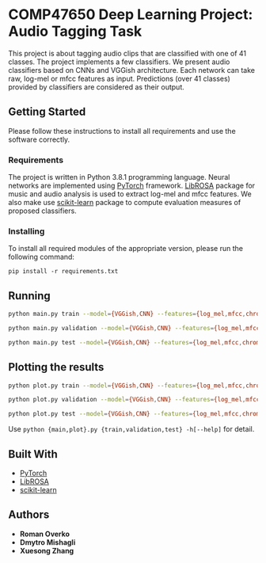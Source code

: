# COMP47650 Deep Learning Project: Audio Tagging Task

This project is about tagging audio clips that are classified with one of 41 classes. The project 
implements a few classifiers. We present audio classifiers based on CNNs and VGGish architecture.
Each network can take raw, log-mel or mfcc features as input. Predictions (over 41 classes) provided 
by classifiers are considered as their output. 

## Getting Started

Please follow these instructions to install all requirements and use the software correctly.

### Requirements

The project is written in Python 3.8.1 programming language. Neural networks are implemented using 
[PyTorch](https://pytorch.org/) framework. [LibROSA](https://librosa.github.io/librosa/#librosa) 
package for music and audio analysis is used to extract log-mel and mfcc features. We also make use 
[scikit-learn](https://scikit-learn.org/stable/) package to compute evaluation measures of proposed 
classifiers.

### Installing

To install all required modules of the appropriate version, please run the following command:

```
pip install -r requirements.txt
```

## Running

```bash
python main.py train --model={VGGish,CNN} --features={log_mel,mfcc,chroma} --validate --manually_verified_only --shuffle --cuda --verbose
```

```bash
python main.py validation --model={VGGish,CNN} --features={log_mel,mfcc,chroma} --epoch=EPOCH --validated --manually_verified_only --shuffle --cuda --verbose
```

```bash
python main.py test --model={VGGish,CNN} --features={log_mel,mfcc,chroma} --epoch=EPOCH --validated --manually_verified_only --cuda --verbose
```

## Plotting the results

```bash
python plot.py train --model={VGGish,CNN} --features={log_mel,mfcc,chroma} --validated --manually_verified_only --latex --verbose
```

```bash
python plot.py validation --model={VGGish,CNN} --features={log_mel,mfcc,chroma} --epoch=EPOCH --validated --manually_verified_only --latex --verbose
```

```bash
python plot.py test --model={VGGish,CNN} --features={log_mel,mfcc,chroma} --epoch=EPOCH --validated --manually_verified_only --latex --verbose
```

Use ```python {main,plot}.py {train,validation,test} -h[--help]``` for detail.
 
## Built With

* [PyTorch](https://pytorch.org/)
* [LibROSA](https://librosa.github.io/librosa/#librosa)
* [scikit-learn](https://scikit-learn.org/stable/)


## Authors

* **Roman Overko**
* **Dmytro Mishagli**
* **Xuesong Zhang**


